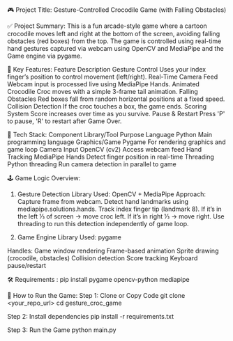 🎮 Project Title:
Gesture-Controlled Crocodile Game (with Falling Obstacles)

✅ Project Summary:
This is a fun arcade-style game where a cartoon crocodile moves left and right at the bottom of the screen, avoiding falling obstacles (red boxes) from the top. The game is controlled using real-time hand gestures captured via webcam using OpenCV and MediaPipe and the Game engine via pygame.

🧠 Key Features:
Feature	Description
Gesture Control	Uses your index finger’s position to control movement (left/right).
Real-Time Camera Feed	Webcam input is processed live using MediaPipe Hands.
Animated Crocodile	Croc moves with a simple 3-frame tail animation.
Falling Obstacles	Red boxes fall from random horizontal positions at a fixed speed.
Collision Detection	If the croc touches a box, the game ends.
Scoring System	Score increases over time as you survive.
Pause & Restart	Press 'P' to pause, 'R' to restart after Game Over.


🧱 Tech Stack:
Component	Library/Tool	Purpose
Language	Python	Main programming language
Graphics/Game	Pygame	For rendering graphics and game loop
Camera Input	OpenCV (cv2)	Access webcam feed
Hand Tracking	MediaPipe Hands	Detect finger position in real-time
Threading	Python threading	Run camera detection in parallel to game


🕹️ Game Logic Overview:
1. Gesture Detection
Library Used: OpenCV + MediaPipe
Approach:
Capture frame from webcam.
Detect hand landmarks using mediapipe.solutions.hands.
Track index finger tip (landmark 8).
If it’s in the left ⅓ of screen → move croc left.
If it’s in right ⅓ → move right.
Use threading to run this detection independently of game loop.

2. Game Engine
Library Used: pygame

Handles:
Game window rendering
Frame-based animation
Sprite drawing (crocodile, obstacles)
Collision detection
Score tracking
Keyboard pause/restart

🛠️ Requirements :
pip install pygame opencv-python mediapipe


🚀 How to Run the Game:
Step 1: Clone or Copy Code
git clone <your_repo_url>
cd gesture_croc_game

Step 2: Install dependencies
pip install -r requirements.txt

Step 3: Run the Game
python main.py

